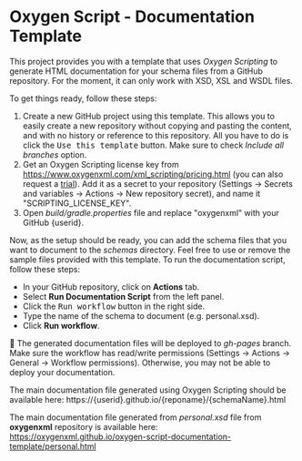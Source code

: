 # Oxygen Script - Documentation Template
This project provides you with a template that uses <i>Oxygen Scripting</i> to generate HTML documentation for your schema files from a GitHub repository.
For the moment, it can only work with XSD, XSL and WSDL files.

To get things ready, follow these steps:
1. Create a new GitHub project using this template. This allows you to easily create a new repository without copying and pasting the content, and with no history or reference to this repository.
   All you have to do is click the <kbd>Use this template</kbd> button. Make sure to check <i>Include all branches</i> option.
2. Get an Oxygen Scripting license key from https://www.oxygenxml.com/xml_scripting/pricing.html (you can also request a [trial](https://www.oxygenxml.com/xml_scripting/register.html)). Add it as a secret to your repository (Settings &#8594; Secrets and variables &#8594; Actions &#8594; New repository secret), and name it "SCRIPTING_LICENSE_KEY".
3. Open <i>build/gradle.properties</i> file and replace "oxygenxml" with your GitHub {userid}.

Now, as the setup should be ready, you can add the schema files that you want to document to the <i>schemas</i> directory.
Feel free to use or remove the sample files provided with this template. To run the documentation script, follow these steps:
- In your GitHub repository, click on <b>Actions</b> tab.
- Select <b>Run Documentation Script</b> from the left panel.
- Click the <kbd>Run workflow</kbd> button in the right side.
- Type the name of the schema to document (e.g. personal.xsd).
- Click <b>Run workflow</b>.

📝 The generated documentation files will be deployed to <i>gh-pages</i> branch. Make sure the workflow has read/write permissions (Settings &#8594; Actions &#8594; General &#8594; Workflow permissions). Otherwise, you may not be able to deploy your documentation.

The main documentation file generated using Oxygen Scripting should be available here:
https://{userid}.github.io/{reponame}/{schemaName}.html

The main documentation file generated from <i>personal.xsd</i> file from <b>oxygenxml</b> repository is available here:
https://oxygenxml.github.io/oxygen-script-documentation-template/personal.html
